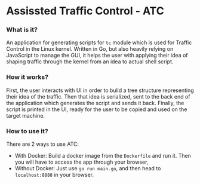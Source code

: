 # Assissted Traffic Control - ATC

### What is it?
An application for generating scripts for `tc` module which is used for Traffic Control in the Linux kernel. Written in Go, but also heavily relying on JavaScript to manage the GUI, it helps the user with applying their idea of shaping traffic through the kernel from an idea to actual shell script.

### How it works?
First, the user interacts with UI in order to bulid a tree structure representing their idea of the traffic. Then that idea is serialized, sent to the back end of the application which generates the script and sends it back. Finally, the script is printed in the UI, ready for the user to be copied and used on the target machine.

### How to use it?
There are 2 ways to use ATC:
- With Docker: Build a docker image from the `Dockerfile` and run it. Then you will have to access the app through your browser,
- Without Docker: Just use `go run main.go`, and then head to `localhost:8888` in your browser.
